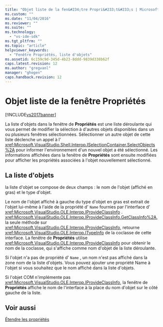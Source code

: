 ```yaml
---
title: "Objet liste de la fen&#234;tre Propri&#233;t&#233;s | Microsoft Docs"
ms.custom: ""
ms.date: "11/04/2016"
ms.reviewer: ""
ms.suite: ""
ms.technology: 
  - "vs-ide-sdk"
ms.tgt_pltfrm: ""
ms.topic: "article"
helpviewer_keywords: 
  - "Fenêtre Propriétés, liste d'objets"
ms.assetid: 6c159c9d-345d-4b23-8ddd-9839d338b62f
caps.latest.revision: 12
ms.author: "gregvanl"
manager: "ghogen"
caps.handback.revision: 12
---
```

# Objet liste de la fen&#234;tre Propri&#233;t&#233;s
[!INCLUDE[vs2017banner](../../code-quality/includes/vs2017banner.md)]

La liste d'objets dans la fenêtre de **Propriétés** est une liste déroulante qui vous permet de modifier la sélection à d'autres objets disponibles dans un ou plusieurs fenêtres sélectionnées.  Sélectionner un autre objet de cette liste déclenche un appel à l' <xref:Microsoft.VisualStudio.Shell.Interop.ISelectionContainer.SelectObjects%2A> pour informer l'environnement d'un nouvel objet a été sélectionné.  Les informations affichées dans la fenêtre de **Propriétés** sont ensuite modifiées pour afficher les propriétés associées à l'objet nouvellement sélectionné.  
  
## La liste d'objets  
 la liste d'objet se compose de deux champs : le nom de l'objet \(affiché en gras\) et le type d'objet.  
  
 Le nom de l'objet affiché à gauche du type d'objet en gras est extrait de l'objet lui\-même à l'aide de la propriété d' `Name` fournies par l'interface d' <xref:Microsoft.VisualStudio.OLE.Interop.IProvideClassInfo> .  <xref:Microsoft.VisualStudio.OLE.Interop.IProvideClassInfo.GetClassInfo%2A>, la seule méthode sur <xref:Microsoft.VisualStudio.OLE.Interop.IProvideClassInfo>, retourne <xref:Microsoft.VisualStudio.OLE.Interop.ITypeInfo> de la coclasse de cette interface.  La fenêtre de **Propriétés** utilise <xref:Microsoft.VisualStudio.OLE.Interop.IProvideClassInfo> pour obtenir le nom de la coclasse, qui s'affiche comme nom d'objet de la liste déroulante.  
  
 Si l'objet n'a pas de propriété d' `Name` , un nom n'est pas affiché dans la zone nom de la liste d'objets.  Vous pouvez ajouter une propriété Name à l'objet si vous souhaitez que le nom affiché dans la liste d'objets.  
  
 Si l'objet COM n'implémente pas <xref:Microsoft.VisualStudio.OLE.Interop.IProvideClassInfo>, la fenêtre de **Propriétés** affiche le nom de l'interface à la place du nom d'objet sur le côté gauche de la liste.  
  
## Voir aussi  
 [Étendre les propriétés](../../extensibility/internals/extending-properties.md)
